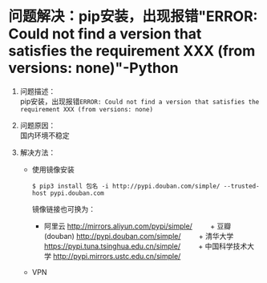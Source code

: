 # 问题解决：pip安装，出现报错"ERROR: Could not find a version that satisfies the requirement XXX (from versions: none)"-Python

1. 问题描述：  
    pip安装，出现报错`ERROR: Could not find a version that satisfies the requirement XXX (from versions: none)`
    
2. 问题原因：  
    国内环境不稳定

3. 解决方法：
    + 使用镜像安装  
        ```shell
        $ pip3 install 包名 -i http://pypi.douban.com/simple/ --trusted-host pypi.douban.com
        ```
        
        镜像链接也可换为：
        + 阿里云 http://mirrors.aliyun.com/pypi/simple/ 
        + 豆瓣(douban) http://pypi.douban.com/simple/ 
        + 清华大学 https://pypi.tuna.tsinghua.edu.cn/simple/ 
        + 中国科学技术大学 http://pypi.mirrors.ustc.edu.cn/simple/

    + VPN


